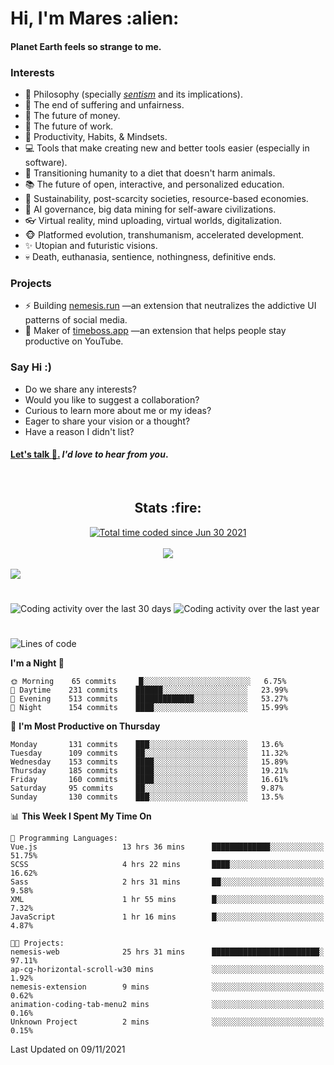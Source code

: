 <h1>Hi, I'm Mares :alien:</h1>

#### Planet Earth feels so strange to me.

### **Interests**

- 🌊 Philosophy (specially [_sentism_][sentismmedium] and its implications).
- 🎯 The end of suffering and unfairness.
- 💸 The future of money.
- 💼 The future of work.
- 🧠 Productivity, Habits, & Mindsets.
- 💻 Tools that make creating new and better tools easier (especially in software).
- 🥗 Transitioning humanity to a diet that doesn't harm animals.
- 📚 The future of open, interactive, and personalized education.
- 🌱 Sustainability, post-scarcity societies, resource-based economies.
- 🤖 AI governance, big data mining for self-aware civilizations.
- 👓 Virtual reality, mind uploading, virtual worlds, digitalization.
- 🐵 Platformed evolution, transhumanism, accelerated development.
- ✨ Utopian and futuristic visions.
- 💀 Death, euthanasia, sentience, nothingness, definitive ends.


### **Projects**

- ⚡ Building [nemesis.run](https://nemesis.run) —an extension that neutralizes the addictive UI patterns of social media.
- 💎 Maker of [timeboss.app](https://timeboss.app) —an extension that helps people stay productive on YouTube.


### **Say Hi :)**

- Do we share any interests?
- Would you like to suggest a collaboration?
- Curious to learn more about me or my ideas?
- Eager to share your vision or a thought?
- Have a reason I didn't list?

#### [Let's talk :wave:.](mailto:mareszhar@gmail.com) _I'd love to hear from you_.

[sentismmedium]: https://medium.com/@mareszhar/born-a-prisoner-a-reflection-about-life-its-struggles-and-a-plan-to-escape-d8566ce9b026

<br>

<h2 align="center">Stats :fire:</h2>

<div align="center">
  <a href="https://wakatime.com/@cfdc0e0d-4860-4b62-9ff0-cb659185525e">
    <img src="https://wakatime.com/badge/user/cfdc0e0d-4860-4b62-9ff0-cb659185525e.svg" alt="Total time coded since Jun 30 2021" />
  </a>
</div>

<br>

<div align="center">
  <img src="https://github-readme-streak-stats.herokuapp.com?user=mareszhar&theme=black-ice&hide_border=true&stroke=FFFFFF15&ring=DF8FFE&fire=DF8FFE&currStreakLabel=DF8FFE&background=1A232A&currStreakNum=86FFAB&dates=B1AAB3FF">
</div>

<!-- Add or remove this: &dates=B1AAB3FF at the end of the streak stats URL if they get bugged and aren't updating -->

<br>

<img src="https://activity-graph.herokuapp.com/graph?username=mareszhar&theme=nord&bg_color=00000000&color=979797&line=DF8FFE&point=00000000&area=true&hide_border=true">

<br>

<h1></h1>

<img src="https://wakatime.com/share/@mares/5df0ff02-9c79-41b4-b540-51dc9c65a57b.svg" alt="Coding activity over the last 30 days" />
<img src="https://wakatime.com/share/@mares/ea89ba71-f374-40af-930c-e0655909fe37.svg" alt="Coding activity over the last year" />

<h1></h1>

<!--START_SECTION:waka-->
![Lines of code](https://img.shields.io/badge/From%20Hello%20World%20I%27ve%20Written-156458%20lines%20of%20code-blue)

**I'm a Night 🦉** 

```text
🌞 Morning    65 commits     █░░░░░░░░░░░░░░░░░░░░░░░░   6.75% 
🌆 Daytime    231 commits    ██████░░░░░░░░░░░░░░░░░░░   23.99% 
🌃 Evening    513 commits    █████████████░░░░░░░░░░░░   53.27% 
🌙 Night      154 commits    ████░░░░░░░░░░░░░░░░░░░░░   15.99%

```
📅 **I'm Most Productive on Thursday** 

```text
Monday       131 commits    ███░░░░░░░░░░░░░░░░░░░░░░   13.6% 
Tuesday      109 commits    ██░░░░░░░░░░░░░░░░░░░░░░░   11.32% 
Wednesday    153 commits    ████░░░░░░░░░░░░░░░░░░░░░   15.89% 
Thursday     185 commits    ████░░░░░░░░░░░░░░░░░░░░░   19.21% 
Friday       160 commits    ████░░░░░░░░░░░░░░░░░░░░░   16.61% 
Saturday     95 commits     ██░░░░░░░░░░░░░░░░░░░░░░░   9.87% 
Sunday       130 commits    ███░░░░░░░░░░░░░░░░░░░░░░   13.5%

```


📊 **This Week I Spent My Time On** 

```text
💬 Programming Languages: 
Vue.js                   13 hrs 36 mins      █████████████░░░░░░░░░░░░   51.75% 
SCSS                     4 hrs 22 mins       ████░░░░░░░░░░░░░░░░░░░░░   16.62% 
Sass                     2 hrs 31 mins       ██░░░░░░░░░░░░░░░░░░░░░░░   9.58% 
XML                      1 hr 55 mins        █░░░░░░░░░░░░░░░░░░░░░░░░   7.32% 
JavaScript               1 hr 16 mins        █░░░░░░░░░░░░░░░░░░░░░░░░   4.87%

🐱‍💻 Projects: 
nemesis-web              25 hrs 31 mins      ████████████████████████░   97.11% 
ap-cg-horizontal-scroll-w30 mins             ░░░░░░░░░░░░░░░░░░░░░░░░░   1.92% 
nemesis-extension        9 mins              ░░░░░░░░░░░░░░░░░░░░░░░░░   0.62% 
animation-coding-tab-menu2 mins              ░░░░░░░░░░░░░░░░░░░░░░░░░   0.16% 
Unknown Project          2 mins              ░░░░░░░░░░░░░░░░░░░░░░░░░   0.15%

```


 Last Updated on 09/11/2021
<!--END_SECTION:waka-->
